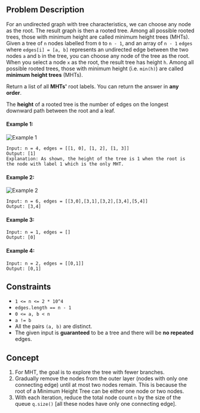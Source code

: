 ## Problem Description

For an undirected graph with tree characteristics, we can choose any node as the root. The result graph is then a rooted tree. Among all possible rooted trees, those with minimum height are called minimum height trees (MHTs). Given a tree of `n` nodes labelled from `0` to `n - 1`, and an array of `n - 1` `edges` where `edges[i] = [a, b]` represents an undirected edge between the two nodes `a` and `b` in the tree, you can choose any node of the tree as the root. When you select a node `x` as the root, the result tree has height `h`. Among all possible rooted trees, those with minimum height (i.e. `min(h)`)  are called **minimum height trees** (MHTs).

Return a list of all **MHTs'** root labels. You can return the answer in **any order**.

The **height** of a rooted tree is the number of edges on the longest downward path between the root and a leaf.

#### Example 1:

![Example 1](https://assets.leetcode.com/uploads/2020/09/01/e1.jpg)
```plaintext
Input: n = 4, edges = [[1, 0], [1, 2], [1, 3]]
Output: [1]
Explanation: As shown, the height of the tree is 1 when the root is the node with label 1 which is the only MHT.
```

#### Example 2:

![Example 2](https://assets.leetcode.com/uploads/2020/09/01/e2.jpg)
```plaintext
Input: n = 6, edges = [[3,0],[3,1],[3,2],[3,4],[5,4]]
Output: [3,4]
```

#### Example 3:
```plaintext
Input: n = 1, edges = []
Output: [0]
```
#### Example 4:
```plaintext
Input: n = 2, edges = [[0,1]]
Output: [0,1]
```

## Constraints

- `1 <= n <= 2 * 10^4`
- `edges.length == n - 1`
- `0 <= a, b < n`
- `a != b`
- All the pairs `(a, b)` are distinct.
- The given input is **guaranteed** to be a tree and there will be **no repeated** edges.

## Concept
1. For MHT, the goal is to explore the tree with fewer branches.
2. Gradually remove the nodes from the outer layer (nodes with only one connecting edge) until at most two nodes remain. This is because the root of a Minimum Height Tree can be either one node or two nodes.
3. With each iteration, reduce the total node count `n` by the size of the queue `q.size()` [all these nodes have only one connecting edge].
